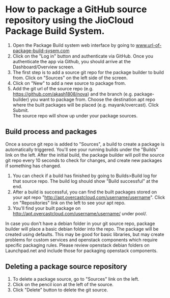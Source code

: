 # How to package a GitHub source repository using the JioCloud Package Build System.

1. Open the Package Build system web interface by going to www.url-of-package-build-sysem.com
2. Click on the "Log in" button and authenticate via GitHub. Once you authenticate the app via Github, you should arrive at the Dashboard/Overview screen.
3. The first step is to add a source git repo for the package builder to build from. Click on "Sources" on the left side of the screen.
4. Click on "New" to add a new source to package from.
5. Add the git url of the source repo (e.g. https://github.com/akash1808/nova) and the branch (e.g. package-builder) you want to package from. Choose the destination apt repo where the built packages will be placed (e.g. mayank/overcast). Click Submit.  
The source repo will show up under your package sources.

## Build process and packages
Once a source git repo is added to "Sources", a build to create a package is automatically triggered. You'll see your running builds under the "Builds" link on the left. After the initial build, the package builder will poll the source git repo every 10 seconds to check for changes, and create new packages if something has changed.

1. You can check if a build has finished by going to Builds>Build log for that source repo. The build log should show "Build successful" at the end.
2. After a build is successful, you can find the built packages stored on your apt repo "http://apt.overcastcloud.com/username/username". Click on "Repositories" link on the left to see your apt repo.
3. You'll find your built package on http://apt.overcastcloud.com/username/username/ under pool/.

In case you don't have a debian folder in your git source repo, package builder will place a basic debian folder into the repo. The package will be created using defaults. This may be good for basic libraries, but may create problems for custom services and openstack components which require specific packaging rules. Please review openstack debian folders on Launchpad.net and include those for packaging openstack components.

## Deleting a package source repository

1. To delete a package source, go to "Sources" link on the left.
2. Click on the pencil icon at the left of the source.
3. Click "Delete" button to delete the git source.

